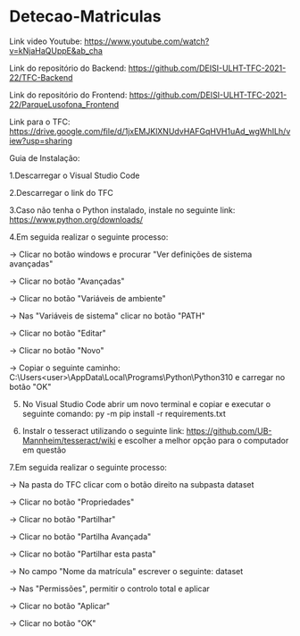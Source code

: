 # Detecao-Matriculas

Link video Youtube: https://www.youtube.com/watch?v=kNjaHaQUppE&ab_cha

Link do repositório do Backend: https://github.com/DEISI-ULHT-TFC-2021-22/TFC-Backend

Link do repositório do Frontend: https://github.com/DEISI-ULHT-TFC-2021-22/ParqueLusofona_Frontend

Link para o TFC: https://drive.google.com/file/d/1jxEMJKlXNUdvHAFGqHVH1uAd_wgWhILh/view?usp=sharing

Guia de Instalação:

1.Descarregar o Visual Studio Code

2.Descarregar o link do TFC

3.Caso não tenha o Python instalado, instale no seguinte link: https://www.python.org/downloads/

4.Em seguida realizar o seguinte processo:

-> Clicar no botão windows e procurar "Ver definições de sistema avançadas"

-> Clicar no botão "Avançadas"

-> Clicar no botão "Variáveis de ambiente"

-> Nas "Variáveis de sistema" clicar no botão "PATH"

-> Clicar no botão "Editar"

-> Clicar no botão "Novo"

-> Copiar o seguinte caminho: C:\Users\<user>\AppData\Local\Programs\Python\Python310 e carregar no botão "OK"

5. No Visual Studio Code abrir um novo terminal e copiar e executar o seguinte comando: py -m pip install -r requirements.txt

6. Instalr o tesseract utilizando o seguinte link: https://github.com/UB-Mannheim/tesseract/wiki e escolher a melhor opção para o computador em questão

7.Em seguida realizar o seguinte processo:

-> Na pasta do TFC clicar com o botão direito na subpasta dataset

-> Clicar no botão "Propriedades"

-> Clicar no botão "Partilhar"

-> Clicar no botão "Partilha Avançada"

-> Clicar no botão "Partilhar esta pasta"

-> No campo "Nome da matrícula" escrever o seguinte: dataset

-> Nas "Permissões", permitir o controlo total e aplicar

-> Clicar no botão "Aplicar"

-> Clicar no botão "OK"





